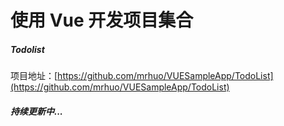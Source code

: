 # 使用 Vue 开发项目集合

##### Todolist
项目地址：[https://github.com/mrhuo/VUESampleApp/TodoList](https://github.com/mrhuo/VUESampleApp/TodoList)

##### 持续更新中...
